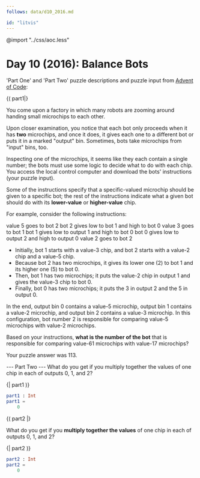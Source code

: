 ```yaml
---
follows: data/d10_2016.md

id: "litvis"
---
```


@import "../css/aoc.less"

# Day 10 (2016): Balance Bots

'Part One' and 'Part Two' puzzle descriptions and puzzle input from [Advent of Code](https://adventofcode.com/2016/day/10):

{( part1|}

You come upon a factory in which many robots are zooming around handing small microchips to each other.

Upon closer examination, you notice that each bot only proceeds when it has **two** microchips, and once it does, it gives each one to a different bot or puts it in a marked "output" bin. Sometimes, bots take microchips from "input" bins, too.

Inspecting one of the microchips, it seems like they each contain a single number; the bots must use some logic to decide what to do with each chip. You access the local control computer and download the bots' instructions (your puzzle input).

Some of the instructions specify that a specific-valued microchip should be given to a specific bot; the rest of the instructions indicate what a given bot should do with its **lower-value** or **higher-value** chip.

For example, consider the following instructions:

value 5 goes to bot 2
bot 2 gives low to bot 1 and high to bot 0
value 3 goes to bot 1
bot 1 gives low to output 1 and high to bot 0
bot 0 gives low to output 2 and high to output 0
value 2 goes to bot 2

- Initially, bot 1 starts with a value-3 chip, and bot 2 starts with a value-2 chip and a value-5 chip.
- Because bot 2 has two microchips, it gives its lower one (2) to bot 1 and its higher one (5) to bot 0.
- Then, bot 1 has two microchips; it puts the value-2 chip in output 1 and gives the value-3 chip to bot 0.
- Finally, bot 0 has two microchips; it puts the 3 in output 2 and the 5 in output 0.

In the end, output bin 0 contains a value-5 microchip, output bin 1 contains a value-2 microchip, and output bin 2 contains a value-3 microchip. In this configuration, bot number 2 is responsible for comparing value-5 microchips with value-2 microchips.

Based on your instructions, **what is the number of the bot** that is responsible for comparing value-61 microchips with value-17 microchips?

Your puzzle answer was 113.

--- Part Two ---
What do you get if you multiply together the values of one chip in each of outputs 0, 1, and 2?

{| part1 )}

```elm {l r}
part1 : Int
part1 =
    0
```

{( part2 |}

What do you get if you **multiply together the values** of one chip in each of outputs 0, 1, and 2?

{| part2 )}

```elm {l r}
part2 : Int
part2 =
    0
```

